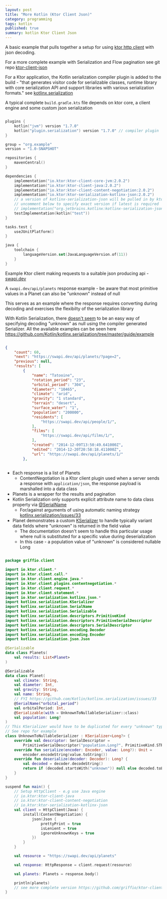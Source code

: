 ```yaml
---
layout: post
title: "More Kotlin (Ktor Client Json)"
category: programming
tags: kotlin
published: true
summary: kotlin Ktor Client Json
---
```


A basic example that pulls together a setup for using [ktor http client](https://ktor.io/docs/getting-started-ktor-client.html) with json decoding.

For a more complete example with Serialization and Flow pagination see git repo [ktor-client-json](https://github.com/griffio/ktor-client-json)

For a Ktor application, the Kotlin serialization compiler plugin is added to the build - "that generates visitor code for serializable classes, runtime library with core serialization API and support libraries with various serialization formats." see [kotlinx.serialization](https://github.com/Kotlin/kotlinx.serialization/blob/master/README.md#setup)

A typical complete `build.gradle.kts` file depends on ktor core, a client engine and some custom json serialization

``` kotlin

plugins {
    kotlin("jvm") version "1.7.0"
    kotlin("plugin.serialization") version "1.7.0" // compiler plugin
}

group = "org.example"
version = "1.0-SNAPSHOT"

repositories {
    mavenCentral()
}

dependencies {
    implementation("io.ktor:ktor-client-core-jvm:2.0.2")
    implementation("io.ktor:ktor-client-java:2.0.2")
    implementation("io.ktor:ktor-client-content-negotiation:2.0.2")
    implementation("io.ktor:ktor-serialization-kotlinx-json:2.0.2")
    // a version of kotlinx-serialization-json will be pulled in by ktor-serialization-kotlinx-json
    // uncomment below to specify exact version if latest is required
    // implementation("org.jetbrains.kotlinx:kotlinx-serialization-json:1.3.3")
    testImplementation(kotlin("test"))
}

tasks.test {
    useJUnitPlatform()
}

java {
    toolchain {
        languageVersion.set(JavaLanguageVersion.of(11))
    }
}


```

Example Ktor client making requests to a suitable json producing api - [swapi.dev](https://swapi.dev/) 

A `swapi.dev/api/planets` response example - be aware that most primitive values in a Planet can also be "unknown" instead of null

This serves as an example where the response requires converting during decoding and exercises the flexibilty of the serialization library

With Kotlin Serialization, there [doesn't seem](https://github.com/Kotlin/kotlinx.serialization/issues/754) to be an easy way of specifying decoding "unknown" as null using the compiler generated Serializer. All the available examples can be seen here https://github.com/Kotlin/kotlinx.serialization/tree/master/guide/example

``` json

{
	"count": 60,
	"next": "https://swapi.dev/api/planets/?page=2",
	"previous": null,
	"results": [
		{
			"name": "Tatooine",
			"rotation_period": "23",
			"orbital_period": "304",
			"diameter": "10465",
			"climate": "arid",
			"gravity": "1 standard",
			"terrain": "desert",
			"surface_water": "1",
			"population": "200000",
			"residents": [
				"https://swapi.dev/api/people/1/",
			],
			"films": [
				"https://swapi.dev/api/films/1/",
			],
			"created": "2014-12-09T13:50:49.641000Z",
			"edited": "2014-12-20T20:58:18.411000Z",
			"url": "https://swapi.dev/api/planets/1/"
		},
	
```

* Each response is a list of Planets
  * ContentNegotiation is a Ktor client plugin used when a server sends a response with `application/json`, the response payload is marshalled into a data class 	
* Planets is a wrapper for the results and pagination
* Kotlin Serialization only supports explicit attribute name to data class property via [@SerialName](https://kotlin.github.io/kotlinx.serialization/kotlinx-serialization-core/kotlinx.serialization/-serial-name/index.html)
  * For/against arguments of using automatic naming strategy [kotlinx.serialization/issues/33](https://github.com/Kotlin/kotlinx.serialization/issues/33)  
* Planet demonstrates a custom [KSerializer](https://kotlin.github.io/kotlinx.serialization/kotlinx-serialization-core/kotlinx.serialization/-k-serializer/index.html) to handle typically variant data fields where "unknown" is returned in the field value
  * The documentation doesn't seem to handle this particular usage where null is substituted for a specific value during deserialization
  * In this case - a population value of "unknown" is considered nullable Long  

``` kotlin

package griffio.client

import io.ktor.client.*
import io.ktor.client.call.*
import io.ktor.client.engine.java.*
import io.ktor.client.plugins.contentnegotiation.*
import io.ktor.client.request.*
import io.ktor.client.statement.*
import io.ktor.serialization.kotlinx.json.*
import kotlinx.serialization.KSerializer
import kotlinx.serialization.SerialName
import kotlinx.serialization.Serializable
import kotlinx.serialization.descriptors.PrimitiveKind
import kotlinx.serialization.descriptors.PrimitiveSerialDescriptor
import kotlinx.serialization.descriptors.SerialDescriptor
import kotlinx.serialization.encoding.Decoder
import kotlinx.serialization.encoding.Encoder
import kotlinx.serialization.json.Json

@Serializable
data class Planets(
    val results: List<Planet>
)

@Serializable
data class Planet(
    val climate: String,
    val diameter: Int,
    val gravity: String,
    val name: String,
    // FYI https://github.com/Kotlin/kotlinx.serialization/issues/33
    @SerialName("orbital_period")
    val orbitalPeriod: Int,
    @Serializable(with = UnknownToNullableSerializer::class)
    val population: Long?
)
// This KSerializer would have to be duplicated for every "unknown" type (String?, Int?)
// See repo for example
class UnknownToNullableSerializer : KSerializer<Long?> {
    override val descriptor: SerialDescriptor =
        PrimitiveSerialDescriptor("population.Long?", PrimitiveKind.STRING)
    override fun serialize(encoder: Encoder, value: Long?): Unit =
        encoder.encodeString(value.toString())
    override fun deserialize(decoder: Decoder): Long? {
        val decoded = decoder.decodeString()
        return if (decoded.startsWith("unknown")) null else decoded.toLong()
    }
}

suspend fun main() {
    // Setup HttpClient - e.g use Java engine
    // io.ktor:ktor-client-java
    // io.ktor:ktor-client-content-negotiation
    // io.ktor:ktor-serialization-kotlinx-json
    val client = HttpClient(Java) {
        install(ContentNegotiation) {
            json(Json {
                prettyPrint = true
                isLenient = true
                ignoreUnknownKeys = true
            })
        }
    }

    val resource = "https://swapi.dev/api/planets"

    val response: HttpResponse = client.request(resource)

    val planets: Planets = response.body()

    println(planets)
    // see more complete version https://github.com/griffio/ktor-client-json
}


```
